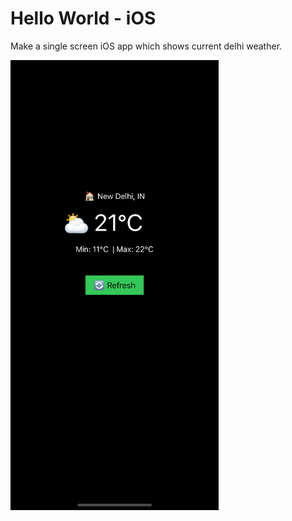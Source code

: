 # Hello World - iOS

Make a single screen iOS app which shows current delhi weather.

<img src="screenshots/home_screen.png" height="720"/>
